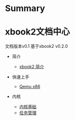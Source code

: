 # Summary

# xbook2文档中心

文档版本v0.1 基于xbook2 v0.2.0

  - 简介
    - [xbook2 简介](README.md)

  - 快速上手
    - [Qemu x86](tutorial/quick-start.md)

  - 内核
    - [内核基础](programing-manual/base/base.md)
    - [任务管理](programing-manual/task/task.md)